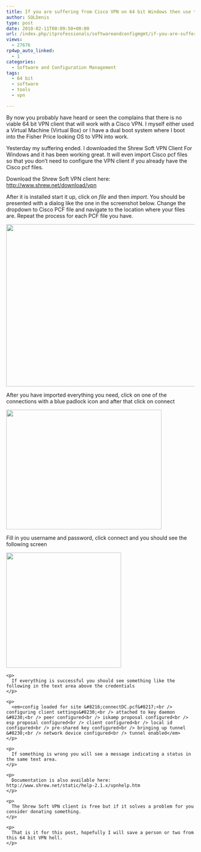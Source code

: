```yaml
---
title: If you are suffering from Cisco VPN on 64 bit Windows then use the Shrew Soft VPN client
author: SQLDenis
type: post
date: 2010-02-11T00:09:50+00:00
url: /index.php/itprofessionals/softwareandconfigmgmt/if-you-are-suffering-from-cisco-vpn-on-6/
views:
  - 27676
rp4wp_auto_linked:
  - 1
categories:
  - Software and Configuration Management
tags:
  - 64 bit
  - software
  - tools
  - vpn

---
```

By now you probably have heard or seen the complains that there is no viable 64 bit VPN client that will work with a Cisco VPN. I myself either used a Virtual Machine (Virtual Box) or I have a dual boot system where I boot into the Fisher Price looking OS to VPN into work.

Yesterday my suffering ended. I downloaded the Shrew Soft VPN Client For Windows and it has been working great. It will even import Cisco pcf files so that you don&#8217;t need to configure the VPN client if you already have the Cisco pcf files.

Download the Shrew Soft VPN client here: http://www.shrew.net/download/vpn
  
After it is installed start it up, click on _file_ and then _import_. You should be presented with a dialog like the one in the screenshot below. Change the dropdown to Cisco PCF file and navigate to the location where your files are. Repeat the process for each PCF file you have.

<div>
  <img src="/wp-content/uploads/blogs/ITProfessionals//Import.png" alt="" title="" width="630" height="434" />
</div>

After you have imported everything you need, click on one of the connections with a blue padlock icon and after that click on connect

<div>
  <img src="/wp-content/uploads/blogs/ITProfessionals//connect.png" alt="" title="" width="415" height="320" />
</div>

<div>
  <p>
    Fill in you username and password, click connect and you should see the following screen
  </p>
  
  <p>
    <img src="/wp-content/uploads/blogs/ITProfessionals//Connected.png" alt="" title="" width="307" height="308" /></div> 
    
    <p>
      If everything is successful you should see something like the following in the text area above the credentials
    </p>
    
    <p>
      <em>config loaded for site &#8216;connectDC.pcf&#8217;<br /> configuring client settings&#8230;<br /> attached to key daemon &#8230;<br /> peer configured<br /> iskamp proposal configured<br /> esp proposal configured<br /> client configured<br /> local id configured<br /> pre-shared key configured<br /> bringing up tunnel &#8230;<br /> network device configured<br /> tunnel enabled</em>
    </p>
    
    <p>
      If something is wrong you will see a message indicating a status in the same text area.
    </p>
    
    <p>
      Documentation is also available here: http://www.shrew.net/static/help-2.1.x/vpnhelp.htm
    </p>
    
    <p>
      The Shrew Soft VPN client is free but if it solves a problem for you consider donating something.
    </p>
    
    <p>
      That is it for this post, hopefully I will save a person or two from this 64 bit VPN hell.
    </p>